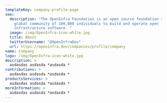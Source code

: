 ```yaml
---
templateKey: company-profile-page
seo:
  description: "The OpenInfra Foundation is an open source foundation supporting a
    global community of 100,000 individuals to build and operate open
    infrastructure software. "
  image: /img/OpenInfra-icon-white.jpg
  title: About
  twitterUsername: "@OpenInfraDev"
  url: https://openinfra.dev/companies/profile/company
name: Company
logo: /img/OpenInfra-icon-white.jpg
description: > 
  asdasdas asdasda *asdasda *   
contributions: >
  asdasdas asdasda *asdasda *
productsServices: >
  asdasdas asdasda *asdasda *
moreInformation: >
  asdasdas asdasda *asdasda *
---
```

